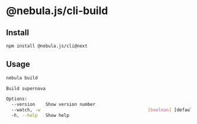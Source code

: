 # @nebula.js/cli-build

## Install

```sh
npm install @nebula.js/cli@next
```

## Usage

```sh
nebula build

Build supernova

Options:
  --version    Show version number                                     [boolean]
  --watch, -w                                         [boolean] [default: false]
  -h, --help   Show help                                               [boolean]
```
